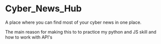 # Cyber_News_Hub
A place where you can find most of your cyber news in one place. 
<p>The main reason for making this to to practice my python and JS skill and how to work with API's</p>

